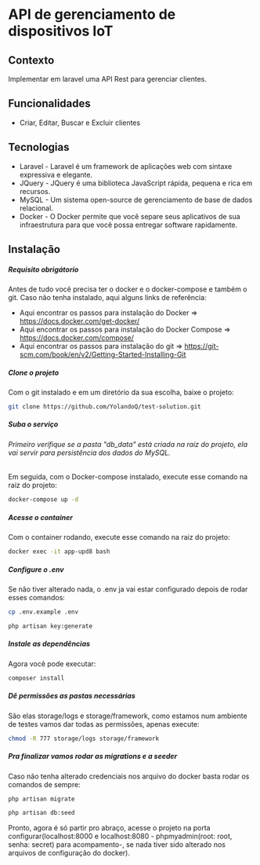 # API de gerenciamento de dispositivos IoT
## Contexto
Implementar em laravel uma API Rest para gerenciar clientes.

## Funcionalidades
- Criar, Editar, Buscar e Excluir clientes

## Tecnologias

- Laravel - Laravel é um framework de aplicações web com sintaxe expressiva e elegante.
- JQuery - JQuery é uma biblioteca JavaScript rápida, pequena e rica em recursos.
- MySQL - Um sistema open-source de gerenciamento de base de dados relacional.
- Docker - O Docker permite que você separe seus aplicativos de sua infraestrutura para que você possa entregar software rapidamente.

## Instalação

##### Requisito obrigátorio
Antes de tudo você precisa ter o docker e o docker-compose e também o git.
Caso não tenha instalado, aqui alguns links de referência:
- Aqui encontrar os passos para instalação do Docker => https://docs.docker.com/get-docker/ 
- Aqui encontrar os passos para instalação do Docker Compose => https://docs.docker.com/compose/ 
- Aqui encontrar os passos para instalação do git => https://git-scm.com/book/en/v2/Getting-Started-Installing-Git

##### Clone o projeto
Com o git instalado e em um diretório da sua escolha, baixe o projeto:

```sh
git clone https://github.com/YolandoQ/test-solution.git
```

##### Suba o serviço
###### Primeiro verifique se a pasta "db_data" está criada na raiz do projeto, ela vai servir para persistência dos dados do MySQL.

Em seguida, com o Docker-compose instalado, execute esse comando na raiz do projeto:

```sh
docker-compose up -d
```

##### Acesse o container
Com o container rodando, execute esse comando na raiz do projeto:

```sh
docker exec -it app-upd8 bash
```
##### Configure o .env
Se não tiver alterado nada, o .env ja vai estar configurado depois de rodar esses comandos:

```sh
cp .env.example .env
```


```sh
php artisan key:generate
```

##### Instale as dependências
Agora você pode executar:

```sh
composer install
```

##### Dê permissões as pastas necessárias
São elas storage/logs e storage/framework, como estamos num ambiente de testes vamos dar todas as permissões, apenas execute:

```sh
chmod -R 777 storage/logs storage/framework
```

##### Pra finalizar vamos rodar as migrations e a seeder
Caso não tenha alterado credenciais nos arquivo do docker basta rodar os comandos de sempre:

```sh
php artisan migrate
```

```sh
php artisan db:seed
```

Pronto, agora é só partir pro abraço, acesse o projeto na porta configurar(localhost:8000 e localhost:8080 - phpmyadmin(root: root, senha: secret) para acompamento-, se nada tiver sido alterado nos arquivos de configuração do docker).
